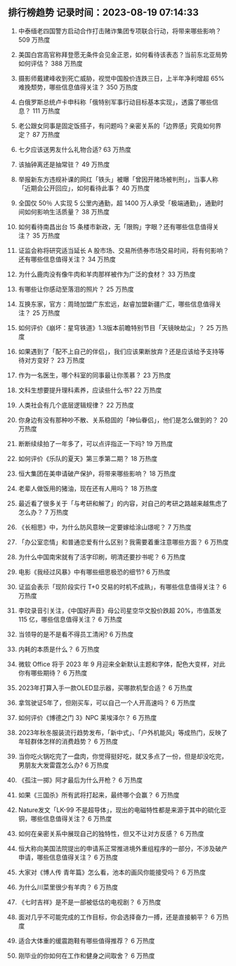 
## 排行榜趋势 记录时间：2023-08-19 07:14:33
  
  1. 中泰缅老四国警方启动合作打击赌诈集团专项联合行动，将带来哪些影响？ 509 万热度
    
  2. 美国白宫高官称拜登愿无条件会见金正恩，如何看待该表态？当前东北亚局势如何评估？ 388 万热度
    
  3. 摄影师戴建峰收到死亡威胁，视觉中国股价连跌三日，上半年净利增超 65% 难挽颓势，哪些信息值得关注？ 350 万热度
    
  4. 白俄罗斯总统卢卡申科称「俄特别军事行动目标基本实现」，透露了哪些信息？ 111 万热度
    
  5. 老公跟女同事是固定饭搭子，有问题吗？亲密关系的「边界感」究竟如何界定？ 87 万热度
    
  6. 七夕应该送男友什么礼物合适? 63 万热度
    
  7. 该抽钟离还是抽常驻？ 49 万热度
    
  8. 举报新东方违规补课的网红「铁头」被曝「曾因开赌场被判刑」，当事人称「近期会公开回应」，如何看待此事？ 40 万热度
    
  9. 全国仅 50％ 人实现 5 公里内通勤，超 1400 万人承受「极端通勤」，通勤时间如何影响生活质量？ 38 万热度
    
  10. 如何看待南昌出台 15 条楼市新政，无「限购」字眼？还有哪些信息值得关注？ 35 万热度
    
  11. 证监会称将研究适当延长 A 股市场、交易所债券市场交易时间，将有何影响？还有哪些信息值得关注？ 34 万热度
    
  12. 为什么鹿肉没有像牛肉和羊肉那样被作为广泛的食材？ 33 万热度
    
  13. 有哪些让你感动至落泪的照片？ 25 万热度
    
  14. 互换东家，官方：周琦加盟广东宏远，赵睿加盟新疆广汇，哪些信息值得关注？ 25 万热度
    
  15. 如何评价《崩坏：星穹铁道》1.3版本前瞻特别节目「天镜映劫尘」？ 25 万热度
    
  16. 如果遇到了「配不上自己的伴侣」，我们应该果断放弃？还是应该给予支持等待对方变好？ 23 万热度
    
  17. 作为一名医生，哪个科室的同事最让你羡慕？ 23 万热度
    
  18. 文科生想要提升理科素养，应读些什么书? 22 万热度
    
  19. 人类社会有几个底层逻辑规律？ 22 万热度
    
  20. 你身边有没有那种吵不散、关系稳固的「神仙眷侣」，他们是怎么做到的？ 20 万热度
    
  21. 断断续续拍了一年多了，可以点评指正一下吗? 19 万热度
    
  22. 如何评价《乐队的夏天》第三季第二期？ 18 万热度
    
  23. 恒大集团在美申请破产保护，将带来哪些影响？ 18 万热度
    
  24. 老辈人做饭用的猪油，现在还有人用吗？ 18 万热度
    
  25. 最近看了很多关于「与考研和解了」的内容，对自己的考研之路越来越焦虑了怎么办？ 7 万热度
    
  26. 《长相思》中，为什么防风意映一定要嫁给涂山璟呢？ 7 万热度
    
  27. 「办公室恋情」和普通恋爱有什么区别？我需要着重注意哪些方面？ 6 万热度
    
  28. 为什么中国南宋就有了活字印刷，明清还要抄书呢？ 6 万热度
    
  29. 电影《我经过风暴》中有哪些细思极恐的细节? 6 万热度
    
  30. 证监会表示「现阶段实行 T+0 交易的时机不成熟」，有哪些信息值得关注？ 6 万热度
    
  31. 李玟录音引关注，《中国好声音》母公司星空华文股价跌超 20%，市值蒸发 115 亿，哪些信息值得关注？ 6 万热度
    
  32. 当领导的是不是看不得员工清闲? 6 万热度
    
  33. 内耗的本质是什么？ 6 万热度
    
  34. 微软 Office 将于 2023 年 9 月迎来全新默认主题和字体，配色大变样，对此你有哪些期待？ 6 万热度
    
  35. 2023年打算入手一款OLED显示器，买哪款机型合适？ 6 万热度
    
  36. 拿驾驶证5年了，但刚买车，可以自己一个人开高速吗？ 6 万热度
    
  37. 如何评价《博德之门 3》NPC 莱埃泽尔？ 6 万热度
    
  38. 2023年秋冬服装流行趋势发布，「新中式」、「户外机能风」等成热门，反映了年轻群体怎样的消费趋势？ 6 万热度
    
  39. 当你吃火锅吃完了一盘肉，你觉得挺好吃，就又多点了一份，但是却没吃完，男朋友大发雷霆怎么办? 6 万热度
    
  40. 《孤注一掷》阿才最后为什么开枪？ 6 万热度
    
  41. 如果《三国杀》所有武将打起来，最终哪个会赢？ 6 万热度
    
  42. Nature发文「LK-99 不是超导体」，现出的电磁特性都是来源于其中的硫化亚铜，哪些信息值得关注？ 6 万热度
    
  43. 如何在亲密关系中展现自己的独特性，但又不让对方反感？ 6 万热度
    
  44. 恒大称向美国法院提出的申请系正常推进境外重组程序的一部分，不涉及破产申请，哪些信息值得关注？ 6 万热度
    
  45. 大家对《博人传 青年篇》怎么看，池本的画风你能接受吗？ 6 万热度
    
  46. 为什么川菜里很少有羊肉？ 6 万热度
    
  47. 《七时吉祥》是不是一部被低估的电视剧？ 6 万热度
    
  48. 面对几乎不可能完成的工作目标，你会选择奋力一搏，还是直接躺平？ 6 万热度
    
  49. 适合大体重的缓震跑鞋有哪些值得推荐？ 6 万热度
    
  50. 刚毕业的你如何在工作和健身之间取舍？ 6 万热度
    